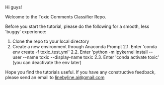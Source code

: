 Hi guys!

Welcome to the Toxic Comments Classifier Repo. 

Before you start the tutorial, please do the following for a smooth, less 'buggy' experience:
1. Clone the repo to your local directory 
2. Create a new environment through Anaconda Prompt
2.1. Enter 'conda env create -f toxic_test.yml'
2.2. Enter 'python -m ipykernel install --user --name toxic --display-name toxic
2.3. Enter 'conda activate toxic' (you can deactivate the env later)

Hope you find the tutorials useful. If you have any constructive feedback, please send an email to linebyline.ai@gmail.com
 
